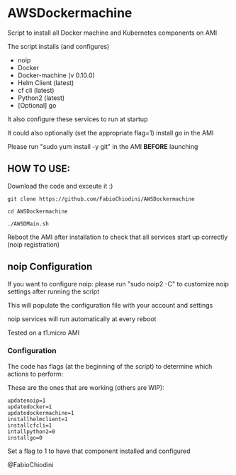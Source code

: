 # AWSDockermachine
Script to install all Docker machine and Kubernetes components on AMI

The script installs (and configures)
- noip
- Docker
- Docker-machine (v 0.10.0)
- Helm Client (latest)
- cf cli (latest)
- Python2 (latest)
- [Optional] go

It also configure these services to run at startup

It could also optionally (set the appropriate flag=1)  install go in the AMI

Please run "sudo yum install -y git" in the AMI **BEFORE** launching 

## HOW TO USE:

Download the code and exceute it :)

```
git clone https://github.com/FabioChiodini/AWSDockermachine

cd AWSDockermachine

./AWSDMain.sh

```
Reboot the AMI after installation to check that all services start up correctly (noip registration)

## noip Configuration

If you want to configure noip: please run "sudo noip2 -C" to customize noip settings after running the script

This will populate the configuration file with your account and settings

noip services will run automatically at every reboot

Tested on a t1.micro AMI

### Configuration

The code has flags (at the beginning of the script) to determine which actions to perform:

These are the ones that are working (others are WIP):

```
updatenoip=1
updatedocker=1
updatedockermachine=1
installhelmclient=1
installcfcli=1
intallpython2=0
installgo=0
```
Set a flag to 1 to have that component installed and configured


@FabioChiodini
